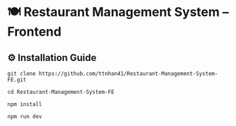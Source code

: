 # 🍽️ Restaurant Management System – Frontend

## ⚙️ Installation Guide

```
git clone https://github.com/ttnhan41/Restaurant-Management-System-FE.git
```

```
cd Restaurant-Management-System-FE
```

```
npm install
```

```
npm run dev
```
